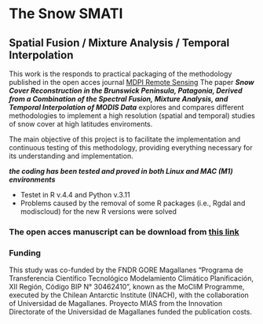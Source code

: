 # The Snow SMATI 
## Spatial Fusion / Mixture Analysis / Temporal Interpolation

This work is the responds to practical packaging of the methodology published in the open acces journal [MDPI Remote Sensing](https://www.mdpi.com/journal/remotesensing)
The paper ***Snow Cover Reconstruction in the Brunswick Peninsula, Patagonia, Derived from a Combination of the Spectral Fusion, Mixture Analysis, and Temporal Interpolation of MODIS Data*** explores and compares different methodologies to implement a high resolution (spatial and temporal) studies of snow cover at high latitudes enviroments.

The main objective of this project is to facilitate the implementation and continuous testing of this methodology, providing everything necessary for its understanding and implementation.

***the coding has been tested and proved in both Linux and MAC (M1) environments***
- Testet in R v.4.4 and Python v.3.11
- Problems caused by the removal of some R packages (i.e., Rgdal and modiscloud) for the new R versions were solved


###  The open acces manuscript can be download from [this link][def]

### Funding
This study was co-funded by the FNDR GORE Magallanes “Programa de Transferencia Científico Tecnológico Modelamiento Climático Planificación, XII Región, Código BIP N° 30462410”, known as the MoCliM Programme, executed by the Chilean Antarctic Institute (INACH), with the collaboration of Universidad de Magallanes. Proyecto MIAS from the Innovation Directorate of the Universidad de Magallanes funded the publication costs.

[def]: https://www.mdpi.com/2072-4292/15/22/5430
